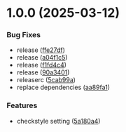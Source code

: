 # 1.0.0 (2025-03-12)


### Bug Fixes

* release ([ffe27df](https://github.com/100-hours-a-week/7-team-secretjuju-kono-be-2/commit/ffe27dfcd8389dd7f572aab63817e73dc5d6ad2e))
* release ([a04f1c5](https://github.com/100-hours-a-week/7-team-secretjuju-kono-be-2/commit/a04f1c55938250d1c5acb09d168e2ae6437f4529))
* release ([f1fd4c4](https://github.com/100-hours-a-week/7-team-secretjuju-kono-be-2/commit/f1fd4c4bc9aef10611f77698b0b9594b582073bb))
* release ([90a3401](https://github.com/100-hours-a-week/7-team-secretjuju-kono-be-2/commit/90a3401fbc0b813f778678c24b89acd6fde1f586))
* releaserc ([5cab99a](https://github.com/100-hours-a-week/7-team-secretjuju-kono-be-2/commit/5cab99aa921a304559c0a1d2e60050301ae3791a))
* replace dependencies ([aa89fa1](https://github.com/100-hours-a-week/7-team-secretjuju-kono-be-2/commit/aa89fa13fe7ca98d84afa2a9edb37150175fd705))


### Features

* checkstyle setting ([5a180a4](https://github.com/100-hours-a-week/7-team-secretjuju-kono-be-2/commit/5a180a41db76628cd51ac9a5e98b27d563bb0ceb))
